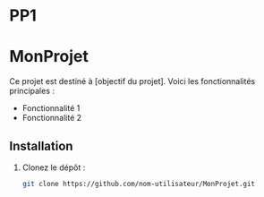 # PP1
# MonProjet
Ce projet est destiné à [objectif du projet]. Voici les fonctionnalités principales :
- Fonctionnalité 1
- Fonctionnalité 2

## Installation
1. Clonez le dépôt :
   ```bash
   git clone https://github.com/nom-utilisateur/MonProjet.git
